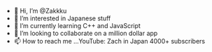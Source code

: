 - 👋 Hi, I’m @Zakkku
- 👀 I’m interested in Japanese stuff
- 🌱 I’m currently learning C++ and JavaScript
- 💞️ I’m looking to collaborate on a million dollar app
- 📫 How to reach me ...YouTube: Zach in Japan 4000+ subscribers

<!---
Zakkku/Zakkku is a ✨ special ✨ repository because its `README.md` (this file) appears on your GitHub profile.
You can click the Preview link to take a look at your changes.
--->
